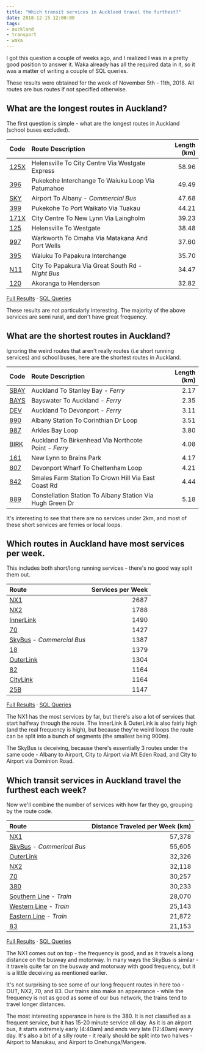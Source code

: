 ```yaml
---
title: "Which transit services in Auckland travel the furthest?"
date: 2018-12-15 12:00:00
tags:
- auckland
- transport
- waka
---
```


I got this question a couple of weeks ago, and I realized I was in a pretty good position to answer it. Waka already has all the required data in it, so it was a matter of writing a couple of SQL queries.

These results were obtained for the week of November 5th - 11th, 2018. All routes are bus routes if not specified otherwise.

## What are the longest routes in Auckland?
The first question is simple - what are the longest routes in Auckland (school buses excluded).

| Code | Route Description | Length (km) |
|:-----|:------------------|------------:|
| [125X](https://waka.app/l/nz-akl/125X) | Helensville To City Centre Via Westgate Express | 58.96 |
| [396](https://waka.app/l/nz-akl/396) | Pukekohe Interchange To Waiuku Loop Via Patumahoe | 49.49 |
| [SKY](https://waka.app/l/nz-akl/SKY) | Airport To Albany - *Commercial Bus* | 47.68 |
| [399](https://waka.app/l/nz-akl/399) | Pukekohe To Port Waikato Via Tuakau | 44.21 |
| [171X](https://waka.app/l/nz-akl/171X) | City Centre To New Lynn Via Laingholm | 39.23 |
| [125](https://waka.app/l/nz-akl/125) | Helensville To Westgate | 38.48 |
| [997](https://waka.app/l/nz-akl/997) | Warkworth To Omaha Via Matakana And Port Wells | 37.60 |
| [395](https://waka.app/l/nz-akl/395) | Waiuku To Papakura Interchange | 35.70 |
| [N11](https://waka.app/l/nz-akl/N11) | City To Papakura Via Great South Rd - *Night Bus* | 34.47 |
| [120](https://waka.app/l/nz-akl/120) | Akoranga to Henderson | 32.82 |

[Full Results](/files/aucklandservicelength/routeDistance.csv) &middot; [SQL Queries](/files/aucklandservicelength/routeDistance.sql)

These results are not particularly interesting. The majority of the above services are semi rural, and don't have great frequency.

## What are the shortest routes in Auckland?
Ignoring the weird routes that aren't really routes (i.e short running services) and school buses, here are the shortest routes in Auckland.

| Code | Route Description | Length (km) |
|:-----|:------------------|------------:|
| [SBAY](https://waka.app/l/nz-akl/SBAY) | Auckland To Stanley Bay - *Ferry* | 2.17 |
| [BAYS](https://waka.app/l/nz-akl/BAYS) | Bayswater To Auckland - *Ferry* | 2.35 |
| [DEV](https://waka.app/l/nz-akl/DEV) | Auckland To Devonport - *Ferry* | 3.11 |
| [890](https://waka.app/l/nz-akl/890) | Albany Station To Corinthian Dr Loop | 3.51 |
| [987](https://waka.app/l/nz-akl/987) | Arkles Bay Loop | 3.80 |
| [BIRK](https://waka.app/l/nz-akl/BIRK) | Auckland To Birkenhead Via Northcote Point - *Ferry* | 4.08 |
| [161](https://waka.app/l/nz-akl/161) | New Lynn to Brains Park | 4.17 |
| [807](https://waka.app/l/nz-akl/807) | Devonport Wharf To Cheltenham Loop | 4.21 |
| [842](https://waka.app/l/nz-akl/842) | Smales Farm Station To Crown Hill Via East Coast Rd | 4.44 |
| [889](https://waka.app/l/nz-akl/889) | Constellation Station To Albany Station Via Hugh Green Dr | 5.18 |

It's interesting to see that there are no services under 2km, and most of these short services are ferries or local loops.

## Which routes in Auckland have most services per week.
This includes both short/long running services - there's no good way split them out.

| Route | Services per Week |
|:------|------------------:|
| [NX1](https://waka.app/l/nz-akl/NX1) | 2687 |
| [NX2](https://waka.app/l/nz-akl/NX2) | 1788 |
| [InnerLink](https://waka.app/l/nz-akl/INN) | 1490 |
| [70](https://waka.app/l/nz-akl/70) | 1427 |
| [SkyBus](https://waka.app/l/nz-akl/SKY) - *Commercial Bus* | 1387 |
| [18](https://waka.app/l/nz-akl/18) | 1379 |
| [OuterLink](https://waka.app/l/nz-akl/OUT) | 1304 |
| [82](https://waka.app/l/nz-akl/82) | 1164 |
| [CityLink](https://waka.app/l/nz-akl/CTY) | 1164 |
| [25B](https://waka.app/l/nz-akl/25B) | 1147 |

[Full Results](/files/aucklandservicelength/servicesPerWeek.csv) &middot; [SQL Queries](/files/aucklandservicelength/servicesPerWeek.sql)

The NX1 has the most services by far, but there's also a lot of services that start halfway through the route. The InnerLink & OuterLink is also fairly high (and the real frequency is high), but because they're weird loops the route can be split into a bunch of segments (the smallest being 900m).

The SkyBus is deceiving, because there's essentially 3 routes under the same code - Albany to Airport, City to Airport via Mt Eden Road, and City to Airport via Dominion Road.

## Which transit services in Auckland travel the furthest each week?
Now we'll combine the number of services with how far they go, grouping by the route code.

| Route | Distance Traveled per Week (km) |
|:------|------------------:|
| [NX1](https://waka.app/l/nz-akl/NX1) | 57,378 |
| [SkyBus](https://waka.app/l/nz-akl/SKY) - *Commerical Bus* | 55,605 |
| [OuterLink](https://waka.app/l/nz-akl/OUT) | 32,326 |
| [NX2](https://waka.app/l/nz-akl/NX2) | 32,118 |
| [70](https://waka.app/l/nz-akl/70) | 30,257 |
| [380](https://waka.app/l/nz-akl/380) | 30,233 |
| [Southern Line](https://waka.app/l/nz-akl/STH) - *Train* | 28,070 |
| [Western Line](https://waka.app/l/nz-akl/WEST) - *Train* | 25,143 |
| [Eastern Line](https://waka.app/l/nz-akl/EAST) - *Train* | 21,872 |
| [83](https://waka.app/l/nz-akl/83) | 21,153 |

[Full Results](/files/aucklandservicelength/kmPerWeek.csv) &middot; [SQL Queries](/files/aucklandservicelength/kmPerWeek.sql)

The NX1 comes out on top - the frequency is good, and as it travels a long distance on the busway and motorway. In many ways the SkyBus is similar - it travels quite far on the busway and motorway with good frequency, but it is a little deceiving as mentioned earlier.

It's not surprising to see some of our long frequent routes in here too - OUT, NX2, 70, and 83. Our trains also make an appearance - while the frequency is not as good as some of our bus network, the trains tend to travel longer distances.

The most interesting apperance in here is the 380. It is not classified as a frequent service, but it has 15-20 minute service all day. As it is an airport bus, it starts extremely early (4:40am) and ends very late (12:40am) every day. It's also a bit of a silly route - it really should be split into two halves - Airport to Manukau, and Airport to Onehunga/Mangere.
